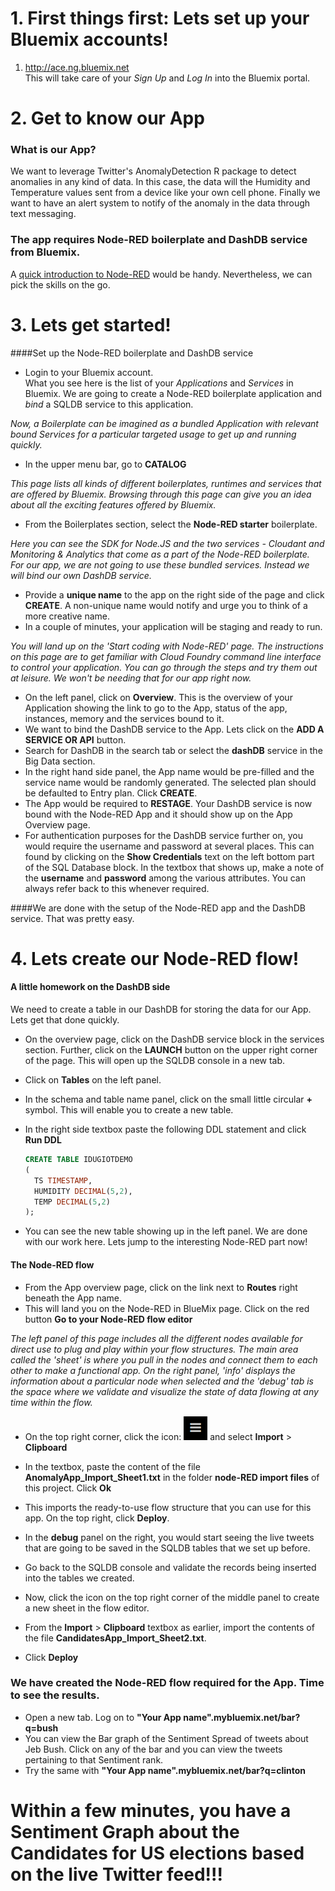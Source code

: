 # 1. First things first: Lets set up your Bluemix accounts!

1. http://ace.ng.bluemix.net  
This will take care of your _Sign Up_ and _Log In_ into the Bluemix portal.  

# 2. Get to know our App

### What is our App?
We want to leverage Twitter's AnomalyDetection R package to detect anomalies in any kind of data. In this case, the data will the Humidity and Temperature values sent from a device like your own cell phone. Finally we want to have an alert system to notify of the anomaly in the data through text messaging.  

### The app requires Node-RED boilerplate and DashDB service from Bluemix.
A [quick introduction to Node-RED](http://nodered.org) would be handy. Nevertheless, we can pick the skills on the go.

# 3. Lets get started!

####Set up the Node-RED boilerplate and DashDB service
* Login to your Bluemix account.  
What you see here is the list of your *Applications* and *Services* in Bluemix. We are going to create a Node-RED boilerplate application and *bind* a SQLDB service to this application.  
  
*Now, a Boilerplate can be imagined as a bundled Application with relevant bound Services for a particular targeted usage to get up and running quickly.*  
* In the upper menu bar, go to **CATALOG**  
  
*This page lists all kinds of different boilerplates, runtimes and services that are offered by Bluemix. Browsing through this page can give you an idea about all the exciting features offered by Bluemix.*   
* From the Boilerplates section, select the **Node-RED starter** boilerplate.  
  
*Here you can see the SDK for Node.JS and the two services - Cloudant and Monitoring & Analytics that come as a part of the Node-RED boilerplate. For our app, we are not going to use these bundled services. Instead we will bind our own DashDB service.*  
* Provide a **unique name** to the app on the right side of the page and click **CREATE**. A non-unique name would notify and urge you to think of a more creative name.  
* In a couple of minutes, your application will be staging and ready to run. 

*You will land up on the 'Start coding with Node-RED' page. The instructions on this page are to get familiar with Cloud Foundry command line interface to control your application. You can go through the steps and try them out at leisure. We won't be needing that for our app right now.*  
* On the left panel, click on **Overview**. This is the overview of your Application showing the link to go to the App, status of the app, instances, memory and the services bound to it.  
* We want to bind the DashDB service to the App. Lets click on the **ADD A SERVICE OR API** button.
* Search for DashDB in the search tab or select the **dashDB** service in the Big Data section.
* In the right hand side panel, the App name would be pre-filled and the service name would be randomly generated. The selected plan should be defaulted to Entry plan. Click **CREATE**.   
* The App would be required to **RESTAGE**. Your DashDB service is now bound with the Node-RED App and it should show up on the App Overview page.  
* For authentication purposes for the DashDB service further on, you would require the username and password at several places. This can found by clicking on the **Show Credentials** text on the left bottom part of the SQL Database block. In the textbox that shows up, make a note of the **username** and **password** among the various attributes. You can always refer back to this whenever required.  

####We are done with the setup of the Node-RED app and the DashDB service. That was pretty easy.

# 4. Lets create our Node-RED flow!

#### A little homework on the DashDB side

We need to create a table in our DashDB for storing the data for our App. Lets get that done quickly.

* On the overview page, click on the DashDB service block in the services section. Further, click on the **LAUNCH** button on the upper right corner of the page. This will open up the SQLDB console in a new tab.  
* Click on **Tables** on the left panel.  
* In the schema and table name panel, click on the small little circular **+** symbol. This will enable you to create a new table.  
* In the right side textbox paste the following DDL statement and click **Run DDL**

	``` sql
	CREATE TABLE IDUGIOTDEMO   
	(
	  TS TIMESTAMP,
	  HUMIDITY DECIMAL(5,2),
      TEMP DECIMAL(5,2)	  
	);
	```
* You can see the new table showing up in the left panel. We are done with our work here. Lets jump to the interesting Node-RED part now!	

#### The Node-RED flow

* From the App overview page, click on the link next to **Routes** right beneath the App name.
* This will land you on the Node-RED in BlueMix page. Click on the red button **Go to your Node-RED flow editor**
  
*The left panel of this page includes all the different nodes available for direct use to plug and play within your flow structures. The main area called the 'sheet' is where you pull in the nodes and connect them to each other to make a functional app. On the right panel, 'info' displays the information about a particular node when selected and the 'debug' tab is the space where we validate and visualize the state of data flowing at any time within the flow.*

* On the top right corner, click the icon:
![alt text](https://raw.githubusercontent.com/CDSLab/IDUG2015/master/CandidatesApp/images/%245A2C55CE3129CFC8.bmp)
 and select **Import** > **Clipboard**  
* In the textbox, paste the content of the file **AnomalyApp_Import_Sheet1.txt** in the folder **node-RED import files** of this project. Click **Ok**  

* This imports the ready-to-use flow structure that you can use for this app. On the top right, click **Deploy**.  
* In the **debug** panel on the right, you would start seeing the live tweets that are going to be saved in the SQLDB tables that we set up before. 
* Go back to the SQLDB console and validate the records being inserted into the tables we created.  
* Now, click the icon on the top right corner of the middle panel to create a new sheet in the flow editor.
* From the **Import** > **Clipboard** textbox as earlier, import the contents of the file **CandidatesApp_Import_Sheet2.txt**.
* Click **Deploy**

### We have created the Node-RED flow required for the App. Time to see the results. 

* Open a new tab. Log on to **"Your App name".mybluemix.net/bar?q=bush**
* You can view the Bar graph of the Sentiment Spread of tweets about Jeb Bush. Click on any of the bar and you can view the tweets pertaining to that Sentiment rank.
* Try the same with **"Your App name".mybluemix.net/bar?q=clinton**

# Within a few minutes, you have a Sentiment Graph about the Candidates for US elections based on the live Twitter feed!!!

  
 
 


 






